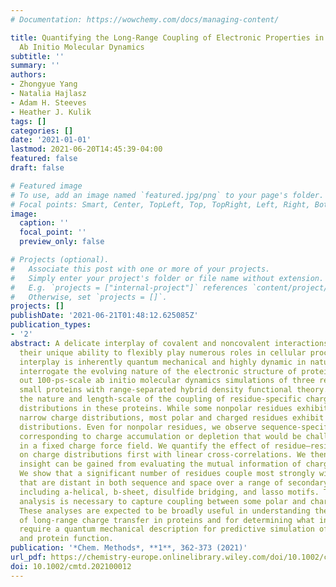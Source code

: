 ```yaml
---
# Documentation: https://wowchemy.com/docs/managing-content/

title: Quantifying the Long-Range Coupling of Electronic Properties in Proteins with
  Ab Initio Molecular Dynamics
subtitle: ''
summary: ''
authors:
- Zhongyue Yang
- Natalia Hajlasz
- Adam H. Steeves
- Heather J. Kulik
tags: []
categories: []
date: '2021-01-01'
lastmod: 2021-06-20T14:45:39-04:00
featured: false
draft: false

# Featured image
# To use, add an image named `featured.jpg/png` to your page's folder.
# Focal points: Smart, Center, TopLeft, Top, TopRight, Left, Right, BottomLeft, Bottom, BottomRight.
image:
  caption: ''
  focal_point: ''
  preview_only: false

# Projects (optional).
#   Associate this post with one or more of your projects.
#   Simply enter your project's folder or file name without extension.
#   E.g. `projects = ["internal-project"]` references `content/project/deep-learning/index.md`.
#   Otherwise, set `projects = []`.
projects: []
publishDate: '2021-06-21T01:48:12.625085Z'
publication_types:
- '2'
abstract: A delicate interplay of covalent and noncovalent interactions gives proteins
  their unique ability to flexibly play numerous roles in cellular processes. This
  interplay is inherently quantum mechanical and highly dynamic in nature. To directly
  interrogate the evolving nature of the electronic structure of proteins, we carry
  out 100-ps-scale ab initio molecular dynamics simulations of three representative
  small proteins with range-separated hybrid density functional theory. We quantify
  the nature and length-scale of the coupling of residue-specific charge probability
  distributions in these proteins. While some nonpolar residues exhibit expectedly
  narrow charge distributions, most polar and charged residues exhibit broad, multimodal
  distributions. Even for nonpolar residues, we observe sequence-specific deviations
  corresponding to charge accumulation or depletion that would be challenging to capture
  in a fixed charge force field. We quantify the effect of residue–residue interactions
  on charge distributions first with linear cross-correlations. We then show how additional
  insight can be gained from evaluating the mutual information of charge distributions.
  We show that a significant number of residues couple most strongly with residues
  that are distant in both sequence and space over a range of secondary structures
  including a-helical, b-sheet, disulfide bridging, and lasso motifs. The mutual information
  analysis is necessary to capture coupling between some polar and charged residues.
  These analyses are expected to be broadly useful in understanding the mechanisms
  of long-range charge transfer in proteins and for determining what interactions
  require a quantum mechanical description for predictive simulation of enzyme mechanism
  and protein function.
publication: '*Chem. Methods*, **1**, 362-373 (2021)'
url_pdf: https://chemistry-europe.onlinelibrary.wiley.com/doi/10.1002/cmtd.202100012
doi: 10.1002/cmtd.202100012
---
```

